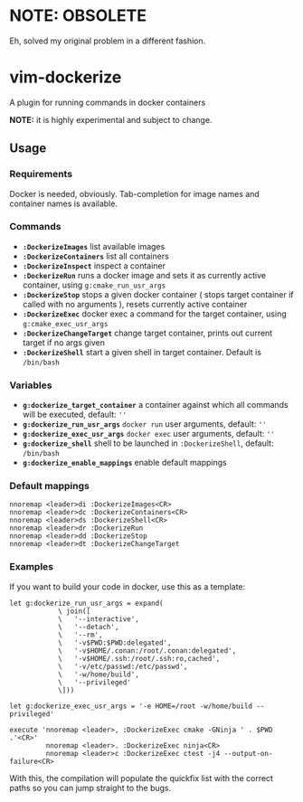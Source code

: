 # **NOTE: OBSOLETE**

Eh, solved my original problem in a different fashion.

# vim-dockerize
A plugin for running commands in docker containers

**NOTE:** it is highly experimental and subject to change.

## **Usage**

### Requirements

Docker is needed, obviously.
Tab-completion for image names and container names is available.

### **Commands**

- **`:DockerizeImages`** list available images
- **`:DockerizeContainers`** list all containers
- **`:DockerizeInspect`** inspect a container
- **`:DockerizeRun`** runs a docker image and sets it as currently active container, using `g:cmake_run_usr_args`
- **`:DockerizeStop`** stops a given docker container ( stops target container if called with no arguments ), resets currently active container
- **`:DockerizeExec`** docker exec a command for the target container, using `g:cmake_exec_usr_args`
- **`:DockerizeChangeTarget`** change target container, prints out current target if no args given
- **`:DockerizeShell`** start a given shell in target container. Default is `/bin/bash`

### **Variables**

- **`g:dockerize_target_container`** a container against which all commands will be executed, default: `''`
- **`g:dockerize_run_usr_args`** `docker run` user arguments, default: `''`
- **`g:dockerize_exec_usr_args`** `docker exec` user arguments, default: `''`
- **`g:dockerize_shell`** shell to be launched in `:DockerizeShell`, default: `/bin/bash`
- **`g:dockerize_enable_mappings`** enable default mappings

### **Default mappings**
```
nnoremap <leader>di :DockerizeImages<CR>
nnoremap <leader>dc :DockerizeContainers<CR>
nnoremap <leader>ds :DockerizeShell<CR>
nnoremap <leader>dr :DockerizeRun 
nnoremap <leader>dd :DockerizeStop 
nnoremap <leader>dt :DockerizeChangeTarget 
```

### Examples

If you want to build your code in docker, use this as a template:
```
let g:dockerize_run_usr_args = expand(
            \ join([
            \   '--interactive',
            \   '--detach',
            \   '--rm',
            \   '-v$PWD:$PWD:delegated',
            \   '-v$HOME/.conan:/root/.conan:delegated',
            \   '-v$HOME/.ssh:/root/.ssh:ro,cached',
            \   '-v/etc/passwd:/etc/passwd',
            \   '-w/home/build',
            \   '--privileged'
            \]))

let g:dockerize_exec_usr_args = '-e HOME=/root -w/home/build --privileged'

execute 'nnoremap <leader>, :DockerizeExec cmake -GNinja ' . $PWD .'<CR>'
         nnoremap <leader>. :DockerizeExec ninja<CR>
         nnoremap <leader>c :DockerizeExec ctest -j4 --output-on-failure<CR>
```

With this, the compilation will populate the quickfix list with the correct paths so you can jump straight to the bugs.
